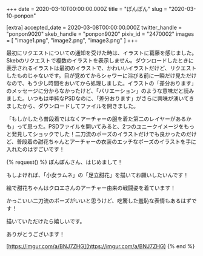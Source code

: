 +++
date = 2020-03-10T00:00:00.000Z
title = "ぽんぽん"
slug = "2020-03-10-ponpon"

[extra]
accepted_date = 2020-03-08T00:00:00.000Z
twitter_handle = "ponpon9020"
skeb_handle = "ponpon9020"
pixiv_id = "2470002"
images = [
  "image1.png",
  "image2.png",
  "image3.png"
]
+++

最初にリクエストについての通知を受けた時は、イラストに葛藤を感じました。Skebのリクエストで複数のイラストを表示しません。ダウンロードしたときに表示されるイラストは最初のイラストで、かわいいイラストだけど、リクエストしたものじゃないです。目が覚めてからシャワーに浴びる前に一瞬だけ見ただけなので、もう少し時間をおいてから処理しました。イラストの「差分おります」のメッセージに分からなかったけど、「バリエーション」のような意味だと読みました。いつもは単純なPSDなのに、「差分おります」がさらに興味が湧いてきましたから、ダウンロードしてファイルを開きました。

「もしかしたら普段着ではなくアーチャーの服を着た第二のレイヤーがあるかも」って思った。PSDファイルを開いてみると、2つのユニークイメージをもっと発見してショックでした！二刀流のポーズのイラストだけでも良かったのだけど、普段着の甜花ちゃんとアーチャーの衣装のエッチなポーズのイラストを手に入れたのはすごいです！

{% request() %}
ぽんぽんさん、はじめまして！

もしよければ、「小女ラムネ」の「足立甜花」を描いてお願いしたいんです！

絵で甜花ちゃんはクロエさんのアーチャー由来の戦闘姿を着ています！

かっこいい二刀流のポーズがいいと思うけど、吃驚した羞恥な表情もあるはずです！

描いていただけたら嬉しいです。

ありがとうございます！

[https://imgur.com/a/BNJ7ZHG](https://imgur.com/a/BNJ7ZHG)
{% end %}
